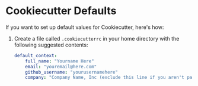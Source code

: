 # Cookiecutter Defaults

If you want to set up default values for Cookiecutter, here's how:

1. Create a file called `.cookiecutterrc` in your home directory with the following suggested contents:

    ``` yaml
    default_context:
        full_name: "Yourname Here"
        email: "youremail@here.com"
        github_username: "yourusernamehere"
        company: "Company Name, Inc (exclude this line if you aren't part of a company)"
    ```
